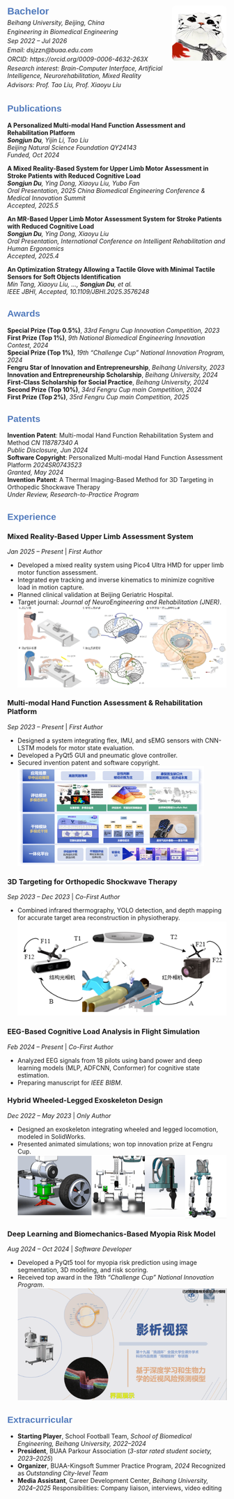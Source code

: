 <div style="display: flex; align-items: flex-start;">
  <div style="flex: 3;">  <!-- 75%宽度 -->
    <span style="color: #527BBD; font-family: sans-serif; font-weight: bold; font-size: 1.6em;">Bachelor</span>
    <p style="margin: 4px 0;"><i>Beihang University, Beijing, China</i></p>
    <p style="margin: 4px 0;"><i>Engineering in Biomedical Engineering</i></p>
    <p style="margin: 4px 0;"><i>Sep 2022 – Jul 2026</i></p>
    <p style="margin: 4px 0;"><i>Email: dsjzzn@buaa.edu.com</i></p>
    <p style="margin: 4px 0;"><i>ORCID: https://orcid.org/0009-0006-4632-263X</i></p>
    <p style="margin: 4px 0;"><i>Research interest: Brain-Computer Interface, Artificial Intelligence, Neurorehabilitation, Mixed Reality</i></p>
    <p style="margin: 4px 0;"><i>Advisors: Prof. Tao Liu, Prof. Xiaoyu Liu</i></p>
  </div>
  <div style="flex: 1; text-align: right;">  <!-- 25%宽度 -->
    <img src="/me.png" style="width: 200px; border-radius: 8px;">
  </div>
</div>



<span style="color: #527BBD; font-family: sans-serif; font-weight: bold;">Publications</span>  
---
**A Personalized Multi-modal Hand Function Assessment and Rehabilitation Platform**  
***Songjun Du**, Yijin Li, Tao Liu*  
*Beijing Natural Science Foundation QY24143*  
*Funded, Oct 2024*    

**A Mixed Reality-Based System for Upper Limb Motor Assessment in Stroke Patients with Reduced Cognitive Load**  
***Songjun Du**, Ying Dong, Xiaoyu Liu, Yubo Fan*    
*Oral Presentation, 2025 China Biomedical Engineering Conference & Medical Innovation Summit*  
*Accepted, 2025.5*

**An MR-Based Upper Limb Motor Assessment System for Stroke Patients with Reduced Cognitive Load**  
***Songjun Du**, Ying Dong, Xiaoyu Liu*  
*Oral Presentation, International Conference on Intelligent Rehabilitation and Human Ergonomics*  
*Accepted, 2025.4*  

**An Optimization Strategy Allowing a Tactile Glove with Minimal Tactile Sensors for Soft Objects Identification**  
*Min Tang, Xiaoyu Liu, …, **Songjun Du**, et al.*  
*IEEE JBHI, Accepted, 10.1109/JBHI.2025.3576248*

<span style="color: #527BBD; font-family: sans-serif; font-weight: bold;">Awards</span>  
---

**Special Prize (Top 0.5%)**, *33rd Fengru Cup Innovation Competition, 2023*  
**First Prize (Top 1%)**, *9th National Biomedical Engineering Innovation Contest, 2024*  
**Special Prize (Top 1%)**, *19th “Challenge Cup” National Innovation Program, 2024*  
**Fengru Star of Innovation and Entrepreneurship**, *Beihang University, 2023*  
**Innovation and Entrepreneurship Scholarship**, *Beihang University, 2024*  
**First-Class Scholarship for Social Practice**, *Beihang University, 2024*  
**Second Prize (Top 10%)**, *34rd Fengru Cup main Competition, 2024*  
**First Prize (Top 2%)**, *35rd Fengru Cup main Competition, 2025*  

<span style="color: #527BBD; font-family: sans-serif; font-weight: bold;">Patents</span>  
---

**Invention Patent**: Multi-modal Hand Function Rehabilitation System and Method *CN 118787340 A*  
*Public Disclosure, Jun 2024*  
**Software Copyright**: Personalized Multi-modal Hand Function Assessment Platform *2024SR0743523*  
*Granted, May 2024*  
**Invention Patent**: A Thermal Imaging-Based Method for 3D Targeting in Orthopedic Shockwave Therapy  
*Under Review, Research-to-Practice Program*

<span style="color: #527BBD; font-family: sans-serif; font-weight: bold;">Experience</span>  
---
### Mixed Reality-Based Upper Limb Assessment System  
*Jan 2025 – Present* | *First Author*  
- Developed a mixed reality system using Pico4 Ultra HMD for upper limb motor function assessment.  
- Integrated eye tracking and inverse kinematics to minimize cognitive load in motion capture.  
- Planned clinical validation at Beijing Geriatric Hospital.  
- Target journal: *Journal of NeuroEngineering and Rehabilitation (JNER)*.  
![project1](p1.png)    


### Multi-modal Hand Function Assessment & Rehabilitation Platform  
*Sep 2023 – Present* | *First Author*  
- Designed a system integrating flex, IMU, and sEMG sensors with CNN-LSTM models for motor state evaluation.  
- Developed a PyQt5 GUI and pneumatic glove controller.  
- Secured invention patent and software copyright.  
![project2](p2.png)     


### 3D Targeting for Orthopedic Shockwave Therapy  
*Sep 2023 – Dec 2023* | *Co-First Author*  
- Combined infrared thermography, YOLO detection, and depth mapping for accurate target area reconstruction in physiotherapy.  
![project3](p3.png)     

### EEG-Based Cognitive Load Analysis in Flight Simulation  
*Feb 2024 – Present* | *Co-First Author*  
- Analyzed EEG signals from 18 pilots using band power and deep learning models (MLP, ADFCNN, Conformer) for cognitive state estimation.  
- Preparing manuscript for *IEEE BIBM*.  
<!-- ![project4](p4.png)      -->

### Hybrid Wheeled-Legged Exoskeleton Design  
*Dec 2022 – May 2023* | *Only Author*  
- Designed an exoskeleton integrating wheeled and legged locomotion, modeled in SolidWorks.  
- Presented animated simulations; won top innovation prize at Fengru Cup.  
![project5](p5.png)     


### Deep Learning and Biomechanics-Based Myopia Risk Model  
*Aug 2024 – Oct 2024* | *Software Developer*  
- Developed a PyQt5 tool for myopia risk prediction using image segmentation, 3D modeling, and risk scoring.  
- Received top award in the *19th “Challenge Cup” National Innovation Program*.  
![project2](p6.png)     

<span style="color: #527BBD; font-family: sans-serif; font-weight: bold;">Extracurricular</span>  
---

- **Starting Player**, School Football Team, *School of Biomedical Engineering, Beihang University, 2022–2024*  
- **President**, BUAA Parkour Association (*3-star rated student society, 2023–2025*)  
- **Organizer**, BUAA-Kingsoft Summer Practice Program, *2024*  Recognized as *Outstanding City-level Team*  
- **Media Assistant**, Career Development Center, *Beihang University, 2024–2025*  Responsibilities: Company liaison, interviews, video editing